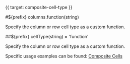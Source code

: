 {{ target: composite-cell-type }}

#${prefix} columns.function(string)

Specify the column or row cell type as a custom function.

##${prefix} cellType(string) = 'function'

Specify the column or row cell type as a custom function.

Specific usage examples can be found: [Composite Cells](../demo/cell-type/composite-cellType)